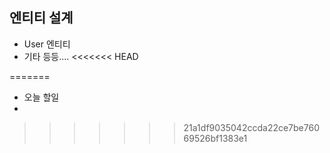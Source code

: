 ## 엔티티 설계

- User 엔티티
- 기타 등등....
<<<<<<< HEAD

=======
- 오늘 할일
- 
>>>>>>> 21a1df9035042ccda22ce7be76069526bf1383e1
